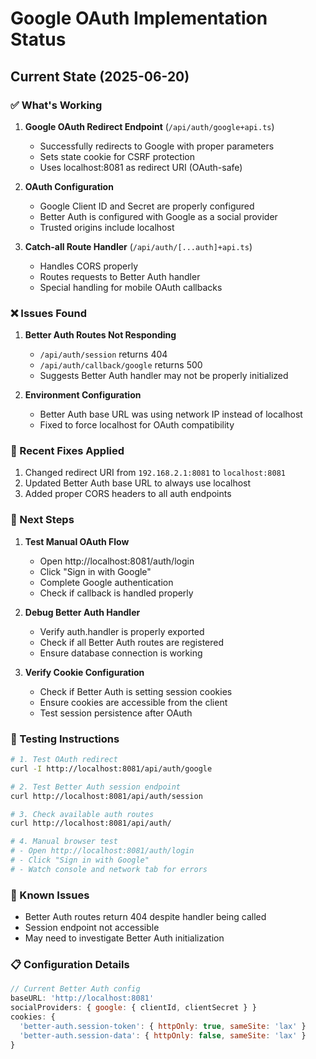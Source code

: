# Google OAuth Implementation Status

## Current State (2025-06-20)

### ✅ What's Working
1. **Google OAuth Redirect Endpoint** (`/api/auth/google+api.ts`)
   - Successfully redirects to Google with proper parameters
   - Sets state cookie for CSRF protection
   - Uses localhost:8081 as redirect URI (OAuth-safe)

2. **OAuth Configuration**
   - Google Client ID and Secret are properly configured
   - Better Auth is configured with Google as a social provider
   - Trusted origins include localhost

3. **Catch-all Route Handler** (`/api/auth/[...auth]+api.ts`)
   - Handles CORS properly
   - Routes requests to Better Auth handler
   - Special handling for mobile OAuth callbacks

### ❌ Issues Found
1. **Better Auth Routes Not Responding**
   - `/api/auth/session` returns 404
   - `/api/auth/callback/google` returns 500 
   - Suggests Better Auth handler may not be properly initialized

2. **Environment Configuration**
   - Better Auth base URL was using network IP instead of localhost
   - Fixed to force localhost for OAuth compatibility

### 🔧 Recent Fixes Applied
1. Changed redirect URI from `192.168.2.1:8081` to `localhost:8081`
2. Updated Better Auth base URL to always use localhost
3. Added proper CORS headers to all auth endpoints

### 📝 Next Steps
1. **Test Manual OAuth Flow**
   - Open http://localhost:8081/auth/login
   - Click "Sign in with Google"
   - Complete Google authentication
   - Check if callback is handled properly

2. **Debug Better Auth Handler**
   - Verify auth.handler is properly exported
   - Check if all Better Auth routes are registered
   - Ensure database connection is working

3. **Verify Cookie Configuration**
   - Check if Better Auth is setting session cookies
   - Ensure cookies are accessible from the client
   - Test session persistence after OAuth

### 🚀 Testing Instructions
```bash
# 1. Test OAuth redirect
curl -I http://localhost:8081/api/auth/google

# 2. Test Better Auth session endpoint
curl http://localhost:8081/api/auth/session

# 3. Check available auth routes
curl http://localhost:8081/api/auth/

# 4. Manual browser test
# - Open http://localhost:8081/auth/login
# - Click "Sign in with Google"
# - Watch console and network tab for errors
```

### 🐛 Known Issues
- Better Auth routes return 404 despite handler being called
- Session endpoint not accessible
- May need to investigate Better Auth initialization

### 📋 Configuration Details
```javascript
// Current Better Auth config
baseURL: 'http://localhost:8081'
socialProviders: { google: { clientId, clientSecret } }
cookies: {
  'better-auth.session-token': { httpOnly: true, sameSite: 'lax' }
  'better-auth.session-data': { httpOnly: false, sameSite: 'lax' }
}
```